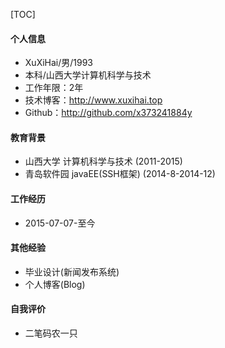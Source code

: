 [TOC]
#### 个人信息
 - XuXiHai/男/1993
 - 本科/山西大学计算机科学与技术
 - 工作年限：2年
 - 技术博客：http://www.xuxihai.top
 - Github：http://github.com/x373241884y
#### 教育背景
 - 山西大学 计算机科学与技术  (2011-2015)
 - 青岛软件园 javaEE(SSH框架)  (2014-8-2014-12)
#### 工作经历
 - 2015-07-07-至今
#### 其他经验
 - 毕业设计(新闻发布系统)
 - 个人博客(Blog)
#### 自我评价
 - 二笔码农一只